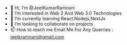 - 👋 Hi, I’m @JeetKumarRamnani
- 👀 I’m interested in Web 2 And Web 3.0 Technologies
- 🌱 I’m currently learning React,Nodejs,NextJs 
- 💞️ I’m looking to collaborate on projects  
- 📫 How to reach me Email Me For Any Querries : jeetkramnani@gmail.com

<!---
JeetKumarRamnani/JeetKumarRamnani is a ✨ special ✨ repository because its `README.md` (this file) appears on your GitHub profile.
You can click the Preview link to take a look at your changes.
--->
